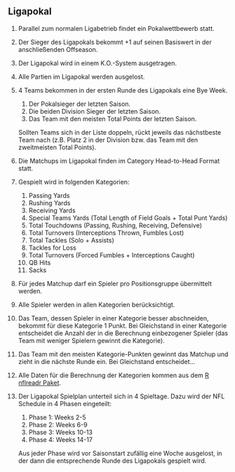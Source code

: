 ## Ligapokal

1. Parallel zum normalen Ligabetrieb findet ein Pokalwettbewerb statt.
2. Der Sieger des Ligapokals bekommt +1 auf seinen Basiswert in der anschließenden Offseason.
3. Der Ligapokal wird in einem K.O.-System ausgetragen.
4. Alle Partien im Ligapokal werden ausgelost.
5. 4 Teams bekommen in der ersten Runde des Ligapokals eine Bye Week.

   1. Der Pokalsieger der letzten Saison.
   2. Die beiden Division Sieger der letzten Saison.
   3. Das Team mit den meisten Total Points der letzten Saison.

   Sollten Teams sich in der Liste doppeln, rückt jeweils das nächstbeste Team nach (z.B. Platz 2 in der Division bzw. das Team mit den zweitmeisten Total Points).

6. Die Matchups im Ligapokal finden im Category Head-to-Head Format statt.
7. Gespielt wird in folgenden Kategorien:

   1. Passing Yards
   2. Rushing Yards
   3. Receiving Yards
   4. Special Teams Yards (Total Length of Field Goals + Total Punt Yards)
   5. Total Touchdowns (Passing, Rushing, Receiving, Defensive)
   6. Total Turnovers (Interceptions Thrown, Fumbles Lost)
   7. Total Tackles (Solo + Assists)
   8. Tackles for Loss
   9. Total Turnovers (Forced Fumbles + Interceptions Caught)
   10. QB Hits
   11. Sacks

8. Für jedes Matchup darf ein Spieler pro Positionsgruppe übermittelt werden.
9. Alle Spieler werden in allen Kategorien berücksichtigt.
10. Das Team, dessen Spieler in einer Kategorie besser abschneiden, bekommt für diese Kategorie 1 Punkt. Bei Gleichstand in einer Kategorie entscheidet die Anzahl der in die Berechnung einbezogener Spieler (das Team mit weniger Spielern gewinnt die Kategorie).
11. Das Team mit den meisten Kategorie-Punkten gewinnt das Matchup und zieht in die nächste Runde ein. Bei Gleichstand entscheidet...
12. Alle Daten für die Berechnung der Kategorien kommen aus dem [R nflreadr Paket](https://nflreadr.nflverse.com/index.html).
13. Der Ligapokal Spielplan unterteil sich in 4 Spieltage. Dazu wird der NFL Schedule in 4 Phasen eingeteilt:

    1. Phase 1: Weeks 2-5
    2. Phase 2: Weeks 6-9
    3. Phase 3: Weeks 10-13
    4. Phase 4: Weeks 14-17

    Aus jeder Phase wird vor Saisonstart zufällig eine Woche ausgelost, in der dann die entsprechende Runde des Ligapokals gespielt wird.
